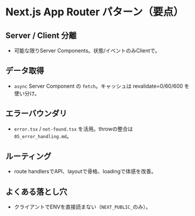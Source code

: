 # Next.js App Router パターン（要点）

## Server / Client 分離
- 可能な限りServer Components。状態/イベントのみClientで。

## データ取得
- `async` Server Component の `fetch`。キャッシュは revalidate=0/60/600 を使い分け。

## エラーバウンダリ
- `error.tsx` / `not-found.tsx` を活用。throwの整合は `05_error_handling.md`。

## ルーティング
- route handlersでAPI、layoutで骨格、loadingで体感を改善。

## よくある落とし穴
- クライアントでENVを直接読まない（`NEXT_PUBLIC_`のみ）。
